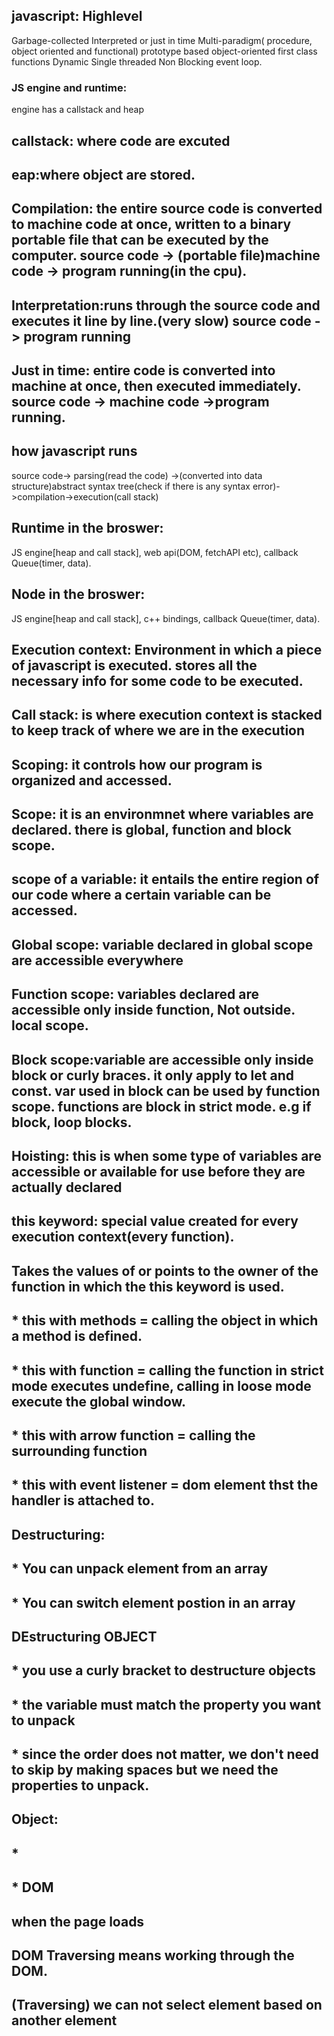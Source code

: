 ## javascript: Highlevel
Garbage-collected
Interpreted or just in time
Multi-paradigm( procedure, object oriented and functional)
prototype based object-oriented
first class functions
Dynamic
Single threaded
Non Blocking event loop.

### JS engine and runtime:
engine has a callstack and heap
## callstack: where code are excuted
## eap:where object are stored.
## Compilation: the entire source code is converted to machine code at once, written to a  binary portable file that can be executed by the computer. source code -> (portable file)machine code -> program running(in the cpu).
## Interpretation:runs through the source code and executes it line by line.(very slow) source code -> program running
## Just in time: entire code is converted into machine at once, then executed immediately. source code -> machine code ->program running.

## how javascript runs
source code-> parsing(read the code) ->(converted into data structure)abstract syntax tree(check if there is any syntax error)->compilation->execution(call stack)

## Runtime in the broswer:
JS engine[heap and call stack], web api(DOM, fetchAPI etc), callback Queue(timer, data).

## Node in the broswer:
JS engine[heap and call stack], c++ bindings, callback Queue(timer, data).

## Execution context: Environment in which a piece of javascript is executed. stores all the necessary info for some code to be executed. 
## Call stack: is where execution context is stacked to keep track of where we are in the execution

## Scoping: it controls how our program is organized and accessed. 
## Scope: it is an environmnet where variables are declared. there is global, function and block scope.
## scope of a variable: it entails the entire region of our code where a certain variable can be accessed.

## Global scope: variable declared in global scope are accessible everywhere

## Function scope: variables declared are accessible only inside function, Not outside. local scope.

## Block scope:variable are accessible only inside block or curly braces. it only apply to let and const. var used in block can be used by function scope. functions are block in strict mode. e.g if block, loop blocks.

## Hoisting: this is when some type of variables are accessible or available for use before they are actually declared

## this keyword: special value created for every execution context(every function).
## Takes the values of or points to the owner of the function in which the this keyword is used.
## * this with methods = calling the object in which a method is defined.
## * this with function = calling the function in strict mode executes undefine, calling in loose mode execute the global window.
## * this with arrow function = calling the surrounding function
## * this with event listener = dom element thst the handler is attached to.

## Destructuring:
## * You can unpack element from an array
## * You can switch element postion in an array
## DEstructuring OBJECT
## * you use a curly bracket to destructure objects
## * the variable must match the property you want to unpack
## * since the order does not matter, we don't need to skip by making spaces but we need the properties to unpack.

## Object:
## * 


## * DOM
## when the page loads
## DOM Traversing means working through the DOM.
## (Traversing) we can not select element based on another element

